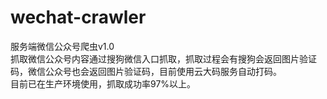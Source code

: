# wechat-crawler
服务端微信公众号爬虫v1.0  
抓取微信公众号内容通过搜狗微信入口抓取，抓取过程会有搜狗会返回图片验证码，微信公众号也会返回图片验证码，目前使用云大码服务自动打码。  
目前已在生产环境使用，抓取成功率97%以上。
